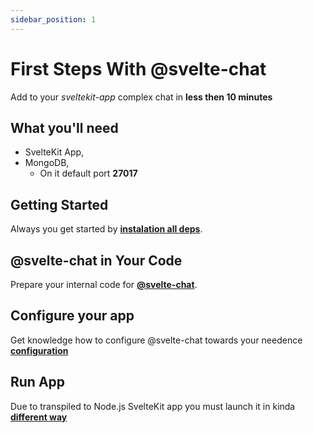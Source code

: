 ```yaml
---
sidebar_position: 1
---
```


# First Steps With @svelte-chat

Add to your *sveltekit-app* complex chat in **less then 10 minutes**

## What you'll need

- SvelteKit App,
- MongoDB,
  - On it default port **27017**

## Getting Started

Always you get started by [**instalation all deps**](/docs/Instalation/automated).

## @svelte-chat in Your Code

Prepare your internal code for [**@svelte-chat**](/docs/Preparation).

## Configure your app
Get knowledge how to configure @svelte-chat towards your needence [**configuration**](/docs/Configuration)

## Run App
Due to transpiled to Node.js SvelteKit app you must launch it in kinda [**different way**](/docs/Run)
